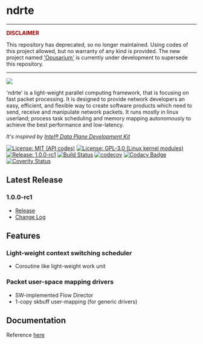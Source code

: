 # ndrte

---
**<span style="color:#AA0000">DISCLAIMER</span>**

This repository has deprecated, so no longer maintained.
Using codes of this project allowed, but no warranty of any kind is provided.
The new project named ['Opusarium'](https://github.com/openndr/ndrte/releases/tag/v1.0.0-rc1) is currently under development to supersede this repository.

---

<img src="https://avatars3.githubusercontent.com/u/19686401" align="center" />

'ndrte' is a light-weight parallel computing framework, that is focusing on fast packet processing.
It is designed to provide network developers an easy, efficient, and flexible way to create software products which need to send, receive and manipulate network packets.
It runs mostly in linux userland; process task scheduling and memory mapping autonomously to achieve the best performance and low-latency.

*It's inspired by [Intel® Data Plane Development Kit](http://dpdk.org/)*

[![License: MIT (API codes)](https://img.shields.io/badge/License-MPL--2.0-green.svg)](https://opensource.org/licenses/MPL-2.0)
[![License: GPL-3.0 (Linux kernel modules)](https://img.shields.io/badge/License-GPL--3.0-green.svg)](https://opensource.org/licenses/GPL-3.0)
[![Release: 1.0.0-rc1](https://img.shields.io/badge/release-v1.0.0--rc1-blue.svg)](https://github.com/openndr/ndrte/releases/tag/v1.0.0-rc1)
[![Build Status](https://travis-ci.org/openndr/ndrte.svg?branch=master)](https://travis-ci.org/openndr/ndrte)
[![codecov](https://codecov.io/gh/openndr/ndrte/branch/master/graph/badge.svg)](https://codecov.io/gh/openndr/ndrte)
[![Codacy Badge](https://api.codacy.com/project/badge/Grade/6fcd0e75a03d4eeaace932209af682f0)](https://www.codacy.com/app/Revimal/ndrte?utm_source=github.com&amp;utm_medium=referral&amp;utm_content=openndr/ndrte&amp;utm_campaign=Badge_Grade)
[![Coverity Status](https://img.shields.io/coverity/scan/15327.svg)](https://scan.coverity.com/projects/openndr-ndrte)

## Latest Release
### 1.0.0-rc1
- [Release](https://github.com/openndr/ndrte/releases/tag/v1.0.0-rc1)
- [Change Log]()

## Features
### Light-weight context switching scheduler
* Coroutine like light-weight work unit

### Packet user-space mapping drivers
* SW-implemented Flow Director
* 1-copy skbuff user-mapping (for generic drivers)

## Documentation
Reference [here](https://github.com/openndr/ndrte/wiki)
